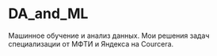 # DA_and_ML
Машинное обучение и анализ данных. Мои решения задач специализации от МФТИ и Яндекса на Courcera. 
